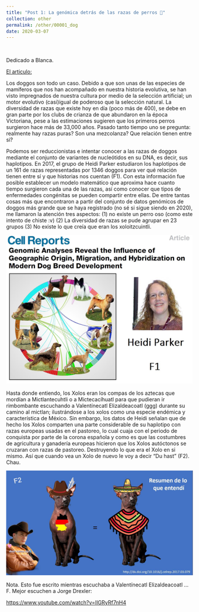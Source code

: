 ```yaml
---
title: "Post 1: La genómica detrás de las razas de perros 🐶"
collection: other
permalink: /other/00001_dog
date: 2020-03-07
---
```


&nbsp;

Dedicado a Blanca. 

[El articulo:](https://www.ncbi.nlm.nih.gov/pubmed/28445722)

Los doggos son todo un caso. Debido a que son unas de las especies de mamíferos que nos han acompañado en nuestra historia evolutiva, se han visto impregnados de nuestra cultura por medio de la selección artificial; un motor evolutivo (casi)igual de poderoso que la selección natural. La diversidad de razas que existe hoy en día (poco más de 400), se debe en gran parte por los clubs de crianza de que abundaron en la época Victoriana, pese a las estimaciones sugieren que los primeros perros surgieron hace más de 33,000 años. Pasado tanto tiempo uno se pregunta: realmente hay razas puras? Son una mezcolanza? Que relación tienen entre si?

Podemos ser reduccionistas e intentar conocer a las razas de doggos mediante el conjunto de variantes de nucleótidos en su DNA, es decir, sus haplotipos. En 2017, el grupo de Heidi Parker estudiaron los haplotipos de un 161 de razas representadas por 1346 doggos para ver qué relación tienen entre sí y que historias nos cuentan (F1). Con esta información fue posible establecer un modelo matemático que aproxima hace cuanto tiempo surgieron cada una de las razas, así como conocer que tipos de enfermedades congénitas se pueden compartir entre ellas. De entre tantas cosas más que encontraron a partir del conjunto de datos genómicos de doggos más grande que se haya registrado (no sé si sigue siendo en 2020), me llamaron la atención tres aspectos: (1) no existe un perro oso (como este intento de chiste :v) (2) La diversidad de razas se pude agrupar en 23 grupos (3) No existe lo que creía que eran los xoloitzcuintli. 

![img](/images/general/00001_0.jpg)

Hasta donde entiendo, los Xolos eran los compas de los aztecas que mordían a Mictlantecuhtli o a Mictecacíhuatl para que pudieran ir rimbombante escuchando a Valentínecatl Elizaldeacoatl (ggg) durante su camino al mictlan; ilustrándose a los xolos como una especie endémica y característica de México. Sin embargo, los datos de Heidi señalan que de hecho los Xolos comparten una parte considerable de su haplotipo con razas europeas usadas en el pastoreo, lo cual cuaja con el periodo de conquista por parte de la corona española y como es que las costumbres de agricultura y ganadería europeas hicieron que los Xolos autóctonos se cruzaran con razas de pastoreo. Destruyendo lo que era el Xolo en si mismo. Así que cuando vea un Xolo de nuevo le voy a decir “Du hast” (F2). 
Chau.    

![img](/images/general/00001_1.jpg)

Nota. Esto fue escrito mientras escuchaba a Valentínecatl Elizaldeacoatl  ... F. Mejor escuchen a Jorge Drexler:

<https://www.youtube.com/watch?v=lIGRyRf7nH4>
